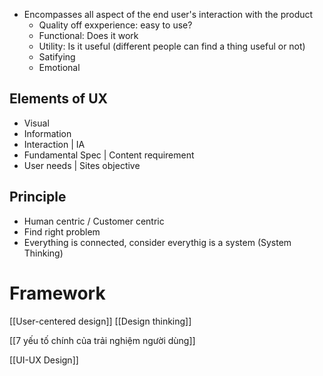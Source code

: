 - Encompasses all aspect of the end user's interaction with the product
	- Quality off exxperience: easy to use?
	- Functional: Does it work
	- Utility: Is it useful (different people can find a thing useful or not)
	- Satifying
	- Emotional

## Elements of UX
- Visual
- Information 
- Interaction | IA
- Fundamental Spec | Content requirement
- User needs | Sites objective

## Principle
- Human centric / Customer centric
- Find right problem
- Everything is connected, consider everythig is a system (System Thinking)

# Framework
[[User-centered design]]
[[Design thinking]]


[[7 yếu tố chính của trải nghiệm người dùng]]



[[UI-UX Design]]
